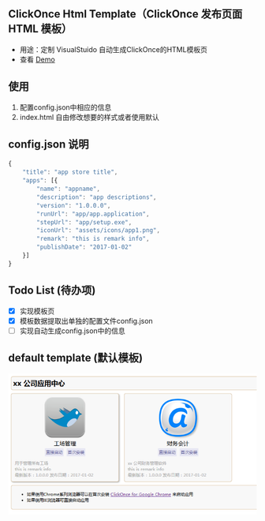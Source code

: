 ## ClickOnce Html Template（ClickOnce 发布页面 HTML 模板）
* 用途：定制 VisualStuido 自动生成ClickOnce的HTML模板页
* 查看 [Demo](https://tigeryzx.github.io/ClickOnceHtmlTpl/index.html)

## 使用
1. 配置config.json中相应的信息
2. index.html 自由修改想要的样式或者使用默认

## config.json 说明
```javascript
{
    "title": "app store title",
    "apps": [{
        "name": "appname",
        "description": "app descriptions",
        "version": "1.0.0.0",
        "runUrl": "app/app.application",
        "stepUrl": "app/setup.exe",
        "iconUrl": "assets/icons/app1.png",
        "remark": "this is remark info",
        "publishDate": "2017-01-02"
    }]
}
```

## Todo List (待办项)
- [x] 实现模板页
- [x] 模板数据提取出单独的配置文件config.json
- [ ] 实现自动生成config.json中的信息

## default template (默认模板)
![默认模板](demo.png)
